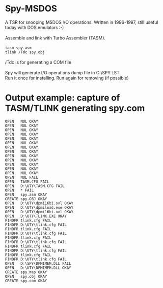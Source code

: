 # Spy-MSDOS
A TSR for snooping MSDOS I/O operations. Written in 1996-1997, still useful today with DOS emulators :-)<br />
<br />
Assemble and link with Turbo Assembler (TASM).<br />
<br />
```tasm spy.asm```<br />
```tlink /Tdc spy.obj```<br />
<br />
/Tdc is for generating a COM file<br />
<br />
Spy will generate I/O operations dump file in C:\SPY.LST
<br />
Run it once for installing. Run again for removing (if possible)
<br />
# Output example: capture of TASM/TLINK generating spy.com
```OPEN   NUL OKAY
OPEN   NUL OKAY
OPEN   NUL OKAY
OPEN   NUL OKAY
OPEN   NUL OKAY
OPEN   NUL OKAY
OPEN   NUL OKAY
OPEN   NUL OKAY
OPEN   NUL OKAY
OPEN   NUL OKAY
OPEN   NUL OKAY
OPEN   NUL OKAY
OPEN   NUL OKAY
OPEN   NUL OKAY
OPEN   NUL FAIL
OPEN   TASM.CFG FAIL
OPEN   D:\UTY\TASM.CFG FAIL
OPEN   * FAIL
OPEN   spy.asm OKAY
CREATE spy.OBJ OKAY
OPEN   D:\UTY\dpmi16bi.ovl OKAY
OPEN   D:\UTY\dpmiload.exe OKAY
OPEN   D:\UTY\dpmi16bi.ovl OKAY
OPEN   D:\UTY\TLINK.EXE OKAY
FINDFR tlink.cfg FAIL
FINDFR D:\UTY\tlink.cfg FAIL
FINDFR tlink.cfg FAIL
FINDFR D:\UTY\tlink.cfg FAIL
FINDFR tlink.cfg FAIL
FINDFR D:\UTY\tlink.cfg FAIL
FINDFR tlink.cfg FAIL
FINDFR D:\UTY\tlink.cfg FAIL
FINDFR tlink.cfg FAIL
FINDFR D:\UTY\tlink.cfg FAIL
OPEN   D:\SPY\DPMIMEM.DLL FAIL
OPEN   D:\UTY\DPMIMEM.DLL OKAY
CREATE spy.map OKAY
OPEN   spy.obj OKAY
CREATE spy.com OKAY
```


